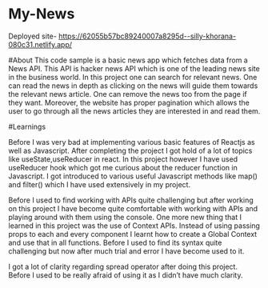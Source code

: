 # My-News
Deployed site- https://62055b57bc89240007a8295d--silly-khorana-080c31.netlify.app/

#About
This code sample is a basic news app which fetches data from a News API. This API is hacker news API which is one of the leading news site in the business world. In this project one can search for relevant news. One can read the news in depth as clicking on the news will guide them towards the relevant news article. One can remove the news too from the page if they want. Moreover, the website has proper pagination which allows the user to go through all the news articles they are interested in and read them.

#Learnings

Before I was very bad at implementing various basic features of Reactjs as well as Javascript. After completing the project I got hold of a lot of topics like useState,useReducer in react. In this project however I have used useReducer hook which got me curious about the reducer function in Javascript. I got introduced to various useful Javascript methods like map() and filter() which I have used extensively in my project.

Before I used to find working with APIs quite challenging but after working on this project I have become quite comfortable with working with APIs and playing around with them using the console.
One more new thing that I learned in this project was the use of Context APIs. Instead of using passing props to each and every component I learnt how to create a Global Context and use that in all functions. Before I used to find its syntax quite challenging but now after much trial and error I have become used to it.

I got a lot of clarity regarding spread operator after doing this project. Before I used to be really afraid of using it as I didn’t have much clarity.


